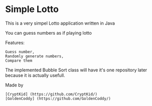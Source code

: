 # Simple Lotto
This is a very simpel Lotto application written in Java

You can guess numbers as if playing lotto

Features:
```
Guess number,
Randomly generate numbers,
Compare them
```

The implemented Bubble Sort class will have it's one repository later because it is actually usefull.

Made by

```
[CryptKid] (https://github.com/CryptKid/)
[GoldenCoddy] (https://github.com/GoldenCoddy/)
```
